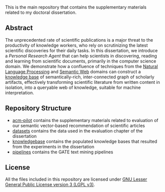 This is the main repository that contains the supplementary materials related to my doctoral dissertation.

## Abstract
The unprecedented rate of scientific publications is a major threat to the productivity of knowledge workers, who rely on scrutinizing the latest scientific discoveries for their daily tasks. In this dissertation, we introduce a *Personal Research Agent* that can help scientists in discovering, reading and learning from scientific documents, primarily in the computer science domain. We demonstrate how a confluence of techniques from the [Natural Language Processing](https://en.wikipedia.org/wiki/Natural-language_processing) and [Semantic Web](https://en.wikipedia.org/wiki/Semantic_Web) domains can construct a [knowledge base](https://en.wikipedia.org/wiki/Knowledge_base) of semantically-rich, inter-connected graph of scholarly artifacts, effectively transforming scientific literature from written content in isolation, into a queryable web of knowledge, suitable for machine interpretation.

## Repository Structure
* [acm-pilot](../master/acm-pilot) contains the supplementary materials related to evaluation of our semantic vector-based recommendation of scientific articles
* [datasets](../master/datasets) contains the data used in the evaluation chapter of the dissertation
* [knowledgebase](../master/knowledgebase) contains the populated knowledge bases that resulted from the experiments in the dissertation
* [pipelines](../master/pipelines) contains the GATE text mining pipelines

## License
All the files included in this repository are licensed under [GNU Lesser General Public License version 3 (LGPL v3)](https://opensource.org/licenses/lgpl-3.0.html).
